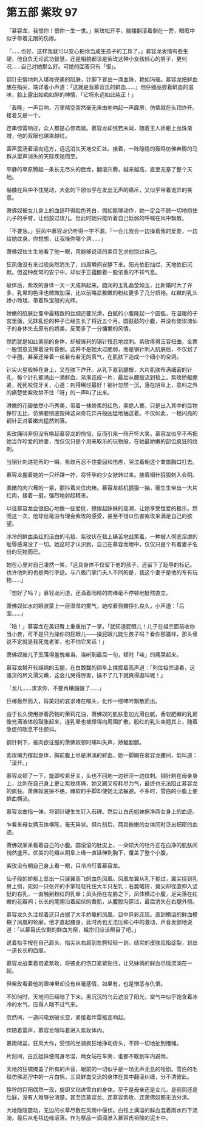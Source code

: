 # 第五部 紫玫 97

「慕容龙，我恨你！恨你一生一世。」紫玫松开手，骷髅翻滚着倒在一旁，眼眶中似乎带着无限的伤疼。

「……也好。这样我就可以安心把你当成生孩子的工具了。」慕容龙表情有些生硬，他自负无论武功智慧，还是相貌都该是紫玫这种小女孩倾心的男子，更何况……自己对她那么好。可她的回答只有「恨」。

钢针无情地刺入堪称完美的肌肤，针脚下冒出一滴血珠，艳如玛瑙。慕容龙把鲜血醮在指尖，端详着小声道：「这就是我慕容氏的鲜血……」他仔细品尝着鲜血的滋味，脸上露出如痴如醉的神情，「它将永远如此纯正！」

「轰隆」一声巨响，万里晴空突然毫无来由地响起一声霹雳，仿佛就在头顶炸开。接着又是一个。

连串惊雷响过，众人都是心惊肉跳。慕容龙却恍若未闻，随着玉人娇躯上血珠渐增，他的双眼也越来越红。

雷声震汤着滚向远方，远远消失天地交汇处。接着，一阵隐隐的轰鸣仿佛奔腾的马群从雷声消失的天际疾驰而至。

平静的草原腾起一条长无尽头的巨龙，翻滚升腾，越来越高，直至充塞了整个天地。

骷髅在风中不住晃动，大张的下颌似乎在发出无声的痛斥，又似乎带着诡异的笑意。

萧佛奴被女儿身上的血迹吓得脸色苍白，假如能够动作，她一定会不顾一切地抱住儿子的手臂，让他放过玫儿。但此时她只能听着自己低弱的呼喊在风中飘散。

「不要急。」狂风中慕容龙仍听得一字不漏，「一会儿我会一边操着我的爱妾，一边给她纹身。你想想，让我操你哪个洞……」

萧佛奴怯生生地看了他一眼，用能够说话的美目乞求他饶过自己。

狂风像没有来过般突然消失了，四周瞬间安静下来。阳光依旧灿烂，天地依旧沉默。但这种反常的安宁中，却似乎正蕴酿着一股浓重的不祥气息。

破体后，紫玫的身体一天一天成熟起来。圆润的玉乳晶莹如玉，比新婚时大了许多，乳晕的色泽也微微加深，比以前略显稚嫩的粉红更多了几分娇艳。红嫩的乳头娇小玲珑，带着珠宝般的光辉。

娇嫩的肌肤比蜀中最精致的丝绸还要光滑，白腻的小腹隆起一个圆弧，在温暖的子宫里面，兄妹乱伦的种子已经生长了将近五个月。圆鼓鼓的小腹，并没有使玫瑰仙子的身体失去原有的娇美，反而多了一分慵懒的风情。

然而就是如此美丽的身体，却被锋利的钢针残忍地纹刺。紫玫疼得玉容扭曲，全靠一股恨意支撑着没有昏倒。这并不是她太过脆弱，而是钢针刺入肌肤后，不仅划了个半圈，甚至还带着一丝若有若无的真气，在肌肤下造成一个细小的空洞。

针尖火星般掉在身上，又在肤下炸开。从乳下直到腿根，大片肌肤布满细密的针孔，每个针孔都涌出一滴鲜血，渐渐连成一片，最后从腰肢流到毯上。紫玫娇躯绷紧，死死咬住牙关，心道：刺得稀烂最好！钢针忽然一沉，落在阴阜上，意料之外的痛楚使紫玫禁不住「呀」的一声叫了出来。

滑嫩的花瓣依然小巧秀美，带着一抹娇柔的红色，美绝人寰。只是出入其中的巨物狰狞无比，仿佛要彻底毁掉这朵奇花异卉般凶猛地抽送着。不仅如此，一根闪亮的钢针正对着嫩肉猛然刺落。

紫玫痛叫非但没有唤起慕容龙的怜惜，反而引来一阵开怀大笑。慕容龙似乎不再把她当作珍爱的娇妻，而仅仅只是个用来取乐的玩物般，在她最娇嫩的部位疯狂的纹刺。

当钢针刺进花蒂的一瞬，紫玫再忍不住委屈和伤疼，哭泣着朝这个禽兽胸口打去。

慕容龙握着她的一只纤踝一拧，将怀孕的少女掀转过来。接着钢针狠狠刺入会阴。

柔嫩的肉穴蓦的一紧，颤抖着夹住肉棒。慕容龙趁机狠狠一抽，硬生生带出一大片红肉，接着一挺，强烈地射起精来。

以往慕容龙会很细心地做一些爱抚，撩拨起妹妹的高潮，让她享受性爱的极乐。然而这一次，他却丝毫没有理会紫玫的感受，甚至不惜以伤害紫玫来满足自己的欲望。

冰冷的鲜血染红的洁白的毛毯，紫玫伏在毯上痛苦地战栗着。一种被人彻底淫虐的耻辱感淹没了一切。她这时才认识到，自己在慕容龙眼中，仅仅只是个有着妻子名份的玩物而已。

她在心里对自己凄然一笑，「这具身体不仅留下他的孩子，还留下了耻辱的标记。也许他刺的也是两行字迹。与八极门掌门夫人不同的是，我这个妻子是他的专有玩物……」

「想好了吗？」慕容龙问道，还滴着阳精的肉棒毫不停顿地挺然直立。

萧佛奴如水的眼波蒙上一层湿湿的雾气，她咬着唇瓣挣扎良久，小声道：「后面……」

「啪！」慕容龙在美妇臀上重重拍了一掌，「就知道屁眼儿！儿子在祖宗面前收你当小妾，可不是只为操你的屁眼儿——操屁眼儿能生孩子吗？看你那骚样，那头骨说不定就是我死鬼老爹，也不怕它笑话！」

萧佛奴被儿子奚落得羞愧难当，当听到最后一句，顿时「哇」的痛哭起来。

慕容龙掰开软绵绵的玉腿，在白馥馥的阴阜上揉捏着高声道：「列位祖宗请看，这骚货的屄又滑又嫩，这会儿哭得厉害，操不了几下就爽得直叫呢！」

「龙儿……求求你，不要再糟蹋娘了……」

巨棒轰然而入，将美妇的哀求堵在喉头，化作一缕呻吟飘散而出。

由于长久使用掺着药物的茉莉花油，萧佛奴的肌肤愈加光滑白腻，香软肥嫩的乳房像充满液体般鼓胀起来，连乳晕也被撑得向周围扩散。殷红的乳头突翘其上，随着急促的喘息不住颤抖。

钢针刺下，被肉欲征服的萧佛奴顿时痛叫失声，娇躯剧颤。

紫玫竭力撑起身体，胸前腹上尽是淋漓的鲜血，她一脚踢在慕容龙腰间，低叫道：「滚开。」

慕容龙顿了一下，旋即咬紧牙关，头也不回地一边奸淫一边纹刺。钢针刺在母亲身上，比刺在自己身上更让紫玫疼痛，她又踢又咬耗尽力气，最终也无法阻止慕容龙的疯狂。萧佛奴哀哭不绝，瘫软的手脚却使她无法躲避。不多时，雪白的小腹上便鲜血横流。

慕容龙曲指一弹，将钢针硬生生钉入石碑。然后让白氏姐妹擦净两女身上的血迹。

乍看来母女俩玉体横陈，毫无异状。但片刻后，两具粉嫩的女体同时泛出细密的血迹。

萧佛奴呆呆看着自己的小腹。圆滚滚的肚皮上，一朵硕大的牡丹正在白净的肌肤间悄然盛开。优美的花瓣从阴阜上缘一直延伸到胸下，覆盖了整个小腹。

紫玫没有朝自己身上看一眼，只冷冷盯着慕容龙。

仙子般的娇躯上显出一只展翼高飞的血色凤凰。凤凰左翼从乳下掠过，翼尖绕到乳房上侧，宛如一只张开的手掌轻轻托住大半只左乳；右翼略短，翼尖却径直伸入坚挺的右乳，一直触到粉红的乳晕；凤头扬在左胁之下，凤体横过小腹，足尖落在红嫩的花瓣间；长长的尾翎沿着起伏的香肌，从腹股沟穿过，最后消失在右腿外侧。

慕容龙久久注视着这只占据了大半娇躯的凤凰，目中异彩连现。直到横溢的鲜血模糊了凤凰的轮廓，他才直起腰身，此时再也无法压抑心中的激动，声音发颤地说道：「以慕容氏仅剩的鲜血为祭，祖宗们应该瞑目了吧。」

说着抬手按在自己肩头，指尖从右肩到左胯轻轻一划。结实的皮肤应指绽裂，划出一道长长的血痕。

慕容龙战栗着抱紧紫玫，将彼此的伤口紧紧贴住，让兄妹俩的鲜血尽情流淌在一起。

但紫玫看着他的眼神里却没有丝毫感情，如果有，也是憎恶与仇恨。

不知何时，天地间已经暗了下来。黑沉沉的乌云遮没了阳光，空气中似乎饱含着冰冷的水气，压得人喘不过气来。

忽然间，一道闪电划破长空，紧接着炸雷接连响起。

伴随着雷声，慕容龙嚎叫着进入紫玫体内。

暴雨倾盆，狂风大作，受惊的坐骑疯狂地挣动辔头，不顾一切地扯到缰绳。

片刻间，白氏姐妹便周身尽湿，两女站在车旁，谁都不敢到车内避雨。

天地的狂啸掩盖了所有的声音，眼前的一切似乎是一场无声无息的哑剧。雪白的毛毯仿佛泥泞中的一片白帆，三具鲜血交流的身体在其中翻滚纠缠，分不清彼此。

狰狞的巨阳偶然一现，旋即又钻进雪白的身体。至于是母亲还是女儿，是前阴还是后庭，没有人难够分清楚。甚至连慕容龙、连慕容紫玫、连萧佛奴都无法分清。

大地隐隐震动，无边的长草尽数在风雨中偃伏。白毯上满溢的鲜血混着雨水四下流淌，最后从毛毯边缘滚落。作为祭品一滴滴渗入慕容氏祖陵的泥土中。

